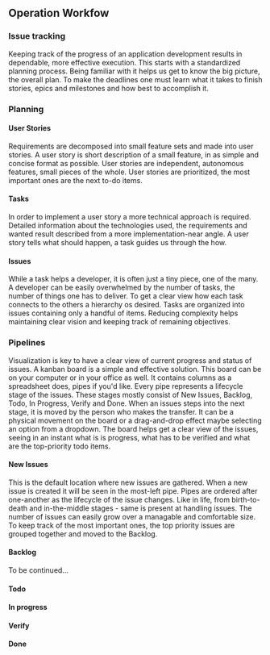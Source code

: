 ## Operation Workfow

### Issue tracking
Keeping track of the progress of an application development results in dependable, more effective execution. 
This starts with a standardized planning process. Being familiar with it helps us get to know the big picture, the overall plan. 
To make the deadlines one must learn what it takes to finish stories, epics and milestones and how best to accomplish it.

### Planning

#### User Stories
Requirements are decomposed into small feature sets and made into user stories.
A user story is short description of a small feature, in as simple and concise format as possible.
User stories are independent, autonomous features, small pieces of the whole.
User stories are prioritized, the most important ones are the next to-do items.

#### Tasks
In order to implement a user story a more technical approach is required. 
Detailed information about the technologies used, the requirements and wanted result described from a more implementation-near angle.
A user story tells what should happen, a task guides us through the how.

#### Issues
While a task helps a developer, it is often just a tiny piece, one of the many. A developer can be easily overwhelmed by the number of tasks, 
the number of things one has to deliver. To get a clear view how each task connects to the others a hierarchy os desired. 
Tasks are organized into issues containing only a handful of items. 
Reducing complexity helps maintaining clear vision and keeping track of remaining objectives.

### Pipelines
Visualization is key to have a clear view of current progress and status of issues. A kanban board is a simple and effective solution. 
This board can be on your computer or in your office as well. It contains columns as a spreadsheet does, pipes if you'd like. 
Every pipe represents a lifecycle stage of the issues. These stages mostly consist of New Issues, Backlog, Todo, In Progress, Verify and Done. 
When an issues steps into the next stage, it is moved by the person who makes the transfer. 
It can be a physical movement on the board or a drag-and-drop effect maybe selecting an option from a dropdown. 
The board helps get a clear view of the issues, seeing in an instant what is is progress, what has to be verified and what are the top-priority todo items.

#### New Issues
This is the default location where new issues are gathered. When a new issue is created it will be seen in the most-left pipe. 
Pipes are ordered after one-another as the lifecycle of the issue changes. Like in life, from birth-to-death and in-the-middle stages - same is present at handling issues. The number of issues can easily grow over a managable and comfortable size. 
To keep track of the most important ones, the top priority issues are grouped together and moved to the Backlog.

#### Backlog
To be continued...

#### Todo

#### In progress

#### Verify

#### Done

